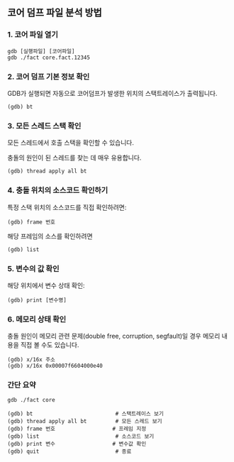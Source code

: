 ## 코어 덤프 파일 분석 방법

### 1. 코어 파일 열기

```
gdb [실행파일] [코어파일]
gdb ./fact core.fact.12345
```

### 2. 코어 덤프 기본 정보 확인
GDB가 실행되면 자동으로 코어덤프가 발생한 위치의 스택트레이스가 출력됩니다.
```
(gdb) bt
```

### 3. 모든 스레드 스택 확인
모든 스레드에서 호출 스택을 확인할 수 있습니다.

충돌의 원인이 된 스레드를 찾는 데 매우 유용합니다.
```
(gdb) thread apply all bt
```

### 4. 충돌 위치의 소스코드 확인하기
특정 스택 위치의 소스코드를 직접 확인하려면:
```
(gdb) frame 번호
```
해당 프레임의 소스를 확인하려면
```
(gdb) list
```

### 5. 변수의 값 확인
해당 위치에서 변수 상태 확인:
```
(gdb) print [변수명]
```

### 6. 메모리 상태 확인
충돌 원인이 메모리 관련 문제(double free, corruption, segfault)일 경우 메모리 내용을 직접 볼 수도 있습니다.
```
(gdb) x/16x 주소
(gdb) x/16x 0x00007f6604000e40
```

### 간단 요약
```
gdb ./fact core

(gdb) bt                          # 스택트레이스 보기
(gdb) thread apply all bt         # 모든 스레드 보기
(gdb) frame 번호                  # 프레임 지정
(gdb) list                        # 소스코드 보기
(gdb) print 변수                  # 변수값 확인
(gdb) quit                        # 종료
```
